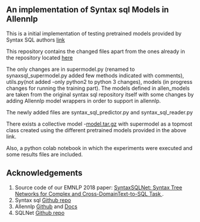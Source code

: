 ## An implementation of Syntax sql Models in Allennlp

This is a initial implementation of testing pretrained models provided by Syntax SQL authors [link](https://drive.google.com/file/d/1FHEcceYuf__PLhtD5QzJvexM7SNGnoBu/view?usp=sharing)

This repository contains the changed files apart from the ones already in the repository located [here](https://github.com/taoyds/syntaxSQL)

The only changes are in supermodel.py (renamed to synaxsql_supermodel.py added few methods indicated with comments), utils.py(not added -only python2 to python 3 changes), models (in progress changes for running the training part). The models defined in allen_models are taken from the original syntax sql repository itself with some changes by adding Allennlp model wrappers in order to support in allennlp. 

The newly added files are syntax_sql_predictor.py and syntax_sql_reader.py

There exists a collective model -[model.tar.gz](https://drive.google.com/file/d/1-hmi3uPKvMlGoez16kWfWeXJgbkYiW5a/view?usp=sharing) with supermodel as a topmost class created using the different pretrained models provided in the above link. 

Also, a python colab notebook in which the experiments were executed and some results files are included. 

## Acknowledgements

1. Source code of our EMNLP 2018 paper: [SyntaxSQLNet: Syntax Tree Networks for Complex and Cross-DomainText-to-SQL Task
](https://arxiv.org/abs/1810.05237).
2. Syntax sql [Github repo](https://github.com/taoyds/syntaxSQL)
3. Allennlp [Github](https://github.com/allenai/allennlp) and [Docs](https://allenai.github.io/allennlp-docs/)
4. SQLNet [Github repo](https://github.com/xiaojunxu/SQLNet)


